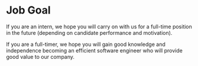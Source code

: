 # Job Goal 

If you are an intern, we hope you will carry on with us for a full-time position in the future (depending on candidate performance and motivation).

If you are a full-timer, we hope you will gain good knowledge and independence becoming an efficient software engineer who will provide good value to our company.